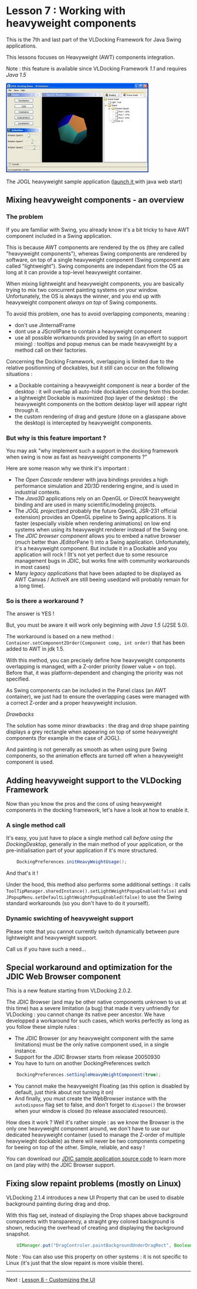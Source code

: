 # Lesson 7 : Working with heavyweight components 


This is the 7th and last part of the VLDocking Framework for Java Swing applications.

This lessons focuses on Heavyweight (AWT) components integration. 


Note : this feature is available since VLDocking Framework *1.1* and requires *Java 1.5*

![](heavyweight.jpg)<br>

The JOGL heavyweight sample application (<a href="/jogldockingdemo.jnlp">launch it </a> with java web start)


## Mixing heavyweight components - an overview 

### The problem


If you are familiar with Swing, you already know it's a bit tricky to have AWT
component included in a Swing application.


This is because AWT components are rendered by the os (they are called "heavyweight components"),
whereas Swing components are rendered by software, on top of a single heavyweight component (Swing
component are called "lightweight"). Swing components are independant from the OS as long at it can provide
a top-level heavyweight container.


When mixing lightweight and heavyweight components, you are basically trying to mix two
concurrent painting systems on your window. Unfortunately, the OS is always the winner, and
you end up with heavyweight component *always on top* of Swing components.


To avoid this problem, one has to avoid overlapping components, meaning :
  

 * don't use JInternalFrame
 * dont use a JScrollPane to contain a heavyweight component
 * use all possible workarounds provided by swing (in an effort to support mixing) :
tooltips and popup menus can be made heavyweight by a method call on their factories.
  

Concerning the Docking Framework, overlapping is limited due to the  relative positionning of
dockables, but it still can occur on the following situations :
  

 * a Dockable containing a heavyweight component is near a border of the desktop : it will overlap all auto-hide dockables coming from this border.
 * a lightweight Dockable is maximized (top layer of the desktop) :  the heavyweight components on the bottom desktop layer will appear right through it.
 * the custom rendering of drag and gesture (done on a glasspane above the desktop) is intercepted by heavyweight components.
   

### But why is this feature important ?
 
You may ask "why implement such a support in the docking framework when swing is now
as fast as heavyweight components ?"
 
Here are some reason why we think it's important :
 

 * The *Open Cascade* renderer with java bindings provides a high performance simulation and 2D/3D rendering engine, and is used in industrial contexts.
 * The *Java3D* applications rely on an OpenGL or DirectX heavyweight binding and are used in many scientific/modeling projects.   
 * The *JOGL project*(and probably the future OpenGL JSR-231 official extension) provides an OpenGL pipeline to Swing applications. It is faster (especially visible when rendering animations) on low end systems when using its heavyweight renderer instead of the Swing one.
 * The *JDIC browser component* allows you to embed a native browser (much better than JEditorPane !) into a Swing application. Unfortunately, it's a heavyweight component. But include it in a Dockable and you application will rock ! (It's not yet perfect due to some resource management bugs in JDIC, but works fine with community workarounds in most cases)
 * Many *legacy applications* that have been adapted to be displayed as AWT Canvas / ActiveX are still beeing used(and will probably remain for a long time).
 

### So is there a workaround ? 
   
The answer is YES !
   
But, you must be aware it will work only beginning *with Java 1.5* (J2SE 5.0).
   
The workaround is based on a new method : `Container.setComponentZOrder(Component comp, int order)` that has been
added to AWT in jdk 1.5. 

With this method, you can precisely define how heavyweight components overlapping is managed, with
a Z-order priority (lower value = on top). Before that, it was platform-dependent and changing the priority was not specified.
   
As Swing components can be included in the Panel class (an AWT container), we just had to ensure the
overlapping cases were managed with a correct Z-order and a proper heavyweight inclusion.
   
*Drawbacks*
    
The solution has some minor drawbacks : the drag and drop shape painting displays a grey rectangle when appearing
on top of some heavyweight components (for example in the case of JOGL).
    
And painting is not generally as smooth as when using pure Swing components, so the animation effects are turned off
when a heavyweight component is used.

## Adding heavyweight support to the VLDocking Framework 

 
Now than you know the pros and the cons of using heavyweight components in the docking framework, let's have a look at
how to enable it.

### A single method call

It's easy, you just have to place a single method call *before using the DockingDesktop*, generally in
the main method of your application, or the pre-initialisation part of your application if it's more structured.


```java
    DockingPreferences.initHeavyWeightUsage();
```


 
And that's it !

  
Under the hood, this method also performs some additional settings : it calls
     `ToolTipManager.sharedInstance().setLightWeightPopupEnabled(false)` and 
`JPopupMenu.setDefaultLightWeightPopupEnabled(false)` to use the Swing standard workarounds
(so you don't have to do it yourself).

   
### Dynamic swichting of heavyweight support

Please note that you cannot currently switch dynamically between pure lightweight and heavyweight support.

Call us if you have such a need...


## Special workaround and optimization for the JDIC Web Browser component 


This is a new feature starting from VLDocking 2.0.2. 

The JDIC Browser (and may be other native components unknown to us at this time) has a severe limitation (a bug) that
made it very unfriendly for VLDocking : you cannot change its native peer ancestor. We have developped a workaround
for such cases, which works perfectly as long as you follow these simple rules :


 * The JDIC Browser (or any heavyweight component with the same limitations) must be the only native component used, in a single instance.
 * Support for the JDIC Browser starts from release 20050930
 * You have to turn on another DockingPreferences switch 


```java
    DockingPreferences.setSingleHeavyWeightComponent(true);
```



 * You cannot make the heavyweight Floating (as this option is disabled by default, just think about not turning it on)
 * And finally, you must create the WebBrowser instance with the `autodispose` flag set to false, and don't 
   forget to `dispose()` the browser when your window is closed (to release associated resources). 




How does it work ? Well it's rather simple : as we know the Browser is the only one heavyweight component around, we don't have to 
use our dedicated heavyweight container (used to manage the Z-order of multiple heavywieght dockable) as there will never be 
two components competing for beeing on top of the other. Simple, reliable, and easy !


You can download our <a href="/download/jdicdemo.zip"> JDIC sample application source code</a> to learn more on (and play with) the
JDIC Browser support. 

## Fixing slow repaint problems (mostly on Linux) 

VLDocking 2.1.4 introduces a new UI Property that can be used to disable background 
painting during drag and drop.


With this flag set, instead of displaying the Drop shapes above background components with transparency,
a straight grey colored background is shown, reducing the overhead of creating and displaying the 
background snapshot.

```java
    UIManager.put("DragControler.paintBackgroundUnderDragRect", Boolean.FALSE)
```

Note : You can also use this property on other systems : it is not specific to Linux (it's just that 
the slow repaint is more visible there).

----

Next : [Lesson 8 - Customizing the UI](tutorial8.md)
